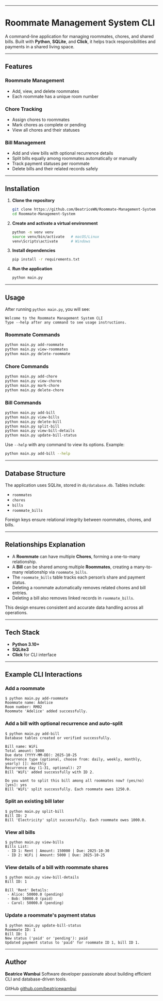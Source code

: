 
---

# Roommate Management System CLI

A command-line application for managing roommates, chores, and shared bills.
Built with **Python**, **SQLite**, and **Click**, it helps track responsibilities and payments in a shared living space.

---

## Features

### Roommate Management

* Add, view, and delete roommates
* Each roommate has a unique room number

### Chore Tracking

* Assign chores to roommates
* Mark chores as complete or pending
* View all chores and their statuses

### Bill Management

* Add and view bills with optional recurrence details
* Split bills equally among roommates automatically or manually
* Track payment statuses per roommate
* Delete bills and their related records safely

---

## Installation

1. **Clone the repository**

   ```bash
   git clone https://github.com/BeatriceWN/Roommate-Management-System
   cd Roommate-Management-System
   ```

2. **Create and activate a virtual environment**

   ```bash
   python -m venv venv
   source venv/bin/activate   # macOS/Linux
   venv\Scripts\activate      # Windows
   ```

3. **Install dependencies**

   ```bash
   pip install -r requirements.txt
   ```

4. **Run the application**

   ```bash
   python main.py
   ```

---

## Usage

After running `python main.py`, you will see:

```
Welcome to the Roommate Management System CLI
Type --help after any command to see usage instructions.
```

### Roommate Commands

```bash
python main.py add-roommate
python main.py view-roommates
python main.py delete-roommate
```

### Chore Commands

```bash
python main.py add-chore
python main.py view-chores
python main.py mark-chore
python main.py delete-chore
```

### Bill Commands

```bash
python main.py add-bill
python main.py view-bills
python main.py delete-bill
python main.py split-bill
python main.py view-bill-details
python main.py update-bill-status
```

Use `--help` with any command to view its options.
Example:

```bash
python main.py add-bill --help
```

---

## Database Structure

The application uses SQLite, stored in `db/database.db`.
Tables include:

* `roommates`
* `chores`
* `bills`
* `roommate_bills`

Foreign keys ensure relational integrity between roommates, chores, and bills.

---

## Relationships Explanation

* A **Roommate** can have multiple **Chores**, forming a one-to-many relationship.
* A **Bill** can be shared among multiple **Roommates**, creating a many-to-many relationship via `roommate_bills`.
* The `roommate_bills` table tracks each person’s share and payment status.
* Deleting a roommate automatically removes related chores and bill entries.
* Deleting a bill also removes linked records in `roommate_bills`.

This design ensures consistent and accurate data handling across all operations.

---

## Tech Stack

* **Python 3.10+**
* **SQLite3**
* **Click** for CLI interface

---

## Example CLI Interactions

### Add a roommate

```
$ python main.py add-roommate
Roommate name: Adelice
Room number: RM02
Roommate 'Adelice' added successfully.
```

### Add a bill with optional recurrence and auto-split

```
$ python main.py add-bill
Database tables created or verified successfully.

Bill name: WiFi
Total amount: 5000
Due date (YYYY-MM-DD): 2025-10-25
Recurrence type (optional, choose from: daily, weekly, monthly, yearly) []: monthly
Recurrence day (1-31, optional): 27
Bill 'WiFi' added successfully with ID 2.

Do you want to split this bill among all roommates now? (yes/no) [yes]: yes
Bill 'WiFi' split successfully. Each roommate owes 1250.0.
```

### Split an existing bill later

```
$ python main.py split-bill
Bill ID: 2
Bill 'Electricity' split successfully. Each roommate owes 1000.0.
```

### View all bills

```
$ python main.py view-bills
Bills List:
 - ID 1: Rent | Amount: 150000 | Due: 2025-10-30
 - ID 2: WiFi | Amount: 5000 | Due: 2025-10-25
```

### View details of a bill with roommate shares

```
$ python main.py view-bill-details
Bill ID: 1

Bill 'Rent' Details:
 - Alice: 50000.0 (pending)
 - Bob: 50000.0 (paid)
 - Carol: 50000.0 (pending)
```

### Update a roommate's payment status

```
$ python main.py update-bill-status
Roommate ID: 1
Bill ID: 1
New status ('paid' or 'pending'): paid
Updated payment status to 'paid' for roommate ID 1, bill ID 1.
```

---

## Author

**Beatrice Wambui**
Software developer passionate about building efficient CLI and database-driven tools.

GitHub [github.com/beatricewambui](https://github.com/BeatriceWN/Roommate-Management-System)

---